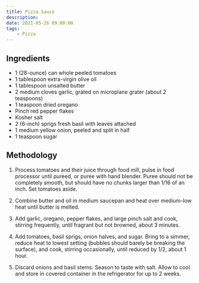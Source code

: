 ```yaml
---
title: Pizza Sauce
description:
date: 2021-05-26 09:00:00
tags:
    - Pizza
---
```


## Ingredients

- 1 (28-ounce) can whole peeled tomatoes
- 1 tablespoon extra-virgin olive oil
- 1 tablespoon unsalted butter
- 2 medium cloves garlic, grated on microplane grater (about 2 teaspoons)
- 1 teaspoon dried oregano
- Pinch red pepper flakes
- Kosher salt
- 2 (6-inch) sprigs fresh basil with leaves attached
- 1 medium yellow onion, peeled and split in half
- 1 teaspoon sugar

## Methodology

1. Process tomatoes and their juice through food mill, pulse in food processor until pureed, or puree with hand blender. Puree should not be completely smooth, but should have no chunks larger than 1/16 of an inch. Set tomatoes aside.

2. Combine butter and oil in medium saucepan and heat over medium-low heat until butter is melted.

3. Add garlic, oregano, pepper flakes, and large pinch salt and cook, stirring frequently, until fragrant but not browned, about 3 minutes.

4. Add tomatoes, basil sprigs, onion halves, and sugar. Bring to a simmer, reduce heat to lowest setting (bubbles should barely be breaking the surface), and cook, stirring occasionally, until reduced by 1/2, about 1 hour.

5. Discard onions and basil stems. Season to taste with salt. Allow to cool and store in covered container in the refrigerator for up to 2 weeks.
